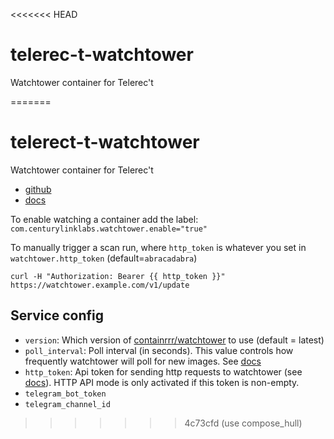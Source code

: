 <<<<<<< HEAD
# telerec-t-watchtower
Watchtower container for Telerec't

=======
# telerect-t-watchtower
Watchtower container for Telerec't

* [github](https://github.com/containrrr/watchtower) 
* [docs](https://containrrr.dev/watchtower/)


To enable watching a container add the label:   
`com.centurylinklabs.watchtower.enable="true"`

To manually trigger a scan run, where `http_token` is whatever you set in `watchtower.http_token` (default=`abracadabra`)
```
curl -H "Authorization: Bearer {{ http_token }}" https://watchtower.example.com/v1/update
```

## Service config
  * `version`: Which version of [containrrr/watchtower](https://hub.docker.com/r/containrrr/watchtower) to use (default = latest)
  * `poll_interval`: Poll interval (in seconds). This value controls how frequently watchtower will poll for new images. See [docs](https://containrrr.dev/watchtower/arguments/#poll_interval)
  * `http_token`: Api token for sending http requests to watchtower (see [docs](https://containrrr.dev/watchtower/http-api-mode/)). HTTP API mode is only activated if this token is non-empty. 
  * `telegram_bot_token`
  * `telegram_channel_id`

>>>>>>> 4c73cfd (use compose_hull)
